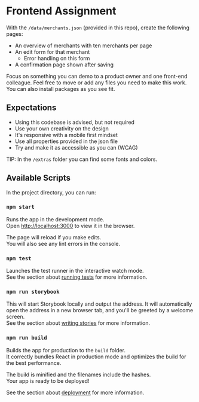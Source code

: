 # Frontend Assignment

With the `/data/merchants.json` (provided in this repo), create the following
pages:

- An overview of merchants with ten merchants per page
- An edit form for that merchant
  - Error handling on this form
- A confirmation page shown after saving

Focus on something you can demo to a product owner and one front-end
colleague. Feel free to move or add any files you need to make this work.
You can also install packages as you see fit.

## Expectations

- Using this codebase is advised, but not required
- Use your own creativity on the design
- It's responsive with a mobile first mindset
- Use all properties provided in the json file
- Try and make it as accessible as you can (WCAG)

TIP: In the `/extras` folder you can find some fonts and colors.

## Available Scripts

In the project directory, you can run:

### `npm start`

Runs the app in the development mode.\
Open [http://localhost:3000](http://localhost:3000) to view it in the
browser.

The page will reload if you make edits.\
You will also see any lint errors in the console.

### `npm test`

Launches the test runner in the interactive watch mode.\
See the section about [running tests](https://facebook.github.io/create-react-app/docs/running-tests)
for more information.

### `npm run storybook`

This will start Storybook locally and output the address. It will
automatically open the address in a new browser tab, and you'll be greeted
by a welcome screen.\
See the section about [writing stories](https://storybook.js.org/docs/react/writing-stories/introduction)
for more information.

### `npm run build`

Builds the app for production to the `build` folder.\
It correctly bundles React in production mode and optimizes the build for
the best performance.

The build is minified and the filenames include the hashes.\
Your app is ready to be deployed!

See the section about [deployment](https://facebook.github.io/create-react-app/docs/deployment)
for more information.
